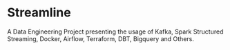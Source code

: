 # Streamline
A Data Engineering Project presenting the usage of Kafka, Spark Structured Streaming, Docker, Airflow, Terraform, DBT, Bigquery and Others. 
